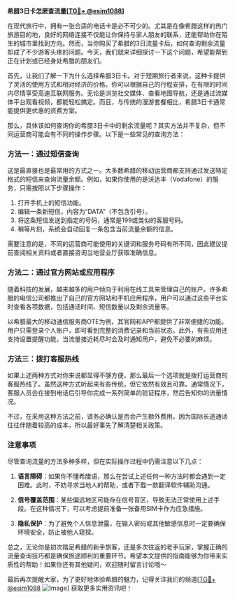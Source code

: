 **希腊3日卡怎麽查流量[[TG💪+ @esim1088](https://t.me/s/esim1088)]**

在现代旅行中，拥有一张合适的电话卡是必不可少的。尤其是在像希腊这样的热门旅游目的地，良好的网络连接不仅能让你保持与家人朋友的联系，还能帮助你在陌生的城市里找到方向。然而，当你购买了希腊的3日流量卡后，如何查询剩余流量却成了不少游客头疼的问题。今天，我们就来详细探讨一下这个问题，希望能帮到正在计划或已经身处希腊的朋友们。

首先，让我们了解一下为什么选择希腊3日卡。对于短期旅行者来说，这种卡提供了灵活的使用方式和相对经济的价格。你可以根据自己的行程安排，在有限的时间内尽情享受高速互联网服务。无论是浏览社交媒体、查看地图导航，还是通过流媒体平台观看视频，都能轻松搞定。而且，与传统的漫游套餐相比，希腊3日卡通常能提供更优惠的资费方案。

那么，具体该如何查询你的希腊3日卡中的剩余流量呢？其实方法并不复杂，但不同运营商可能会有不同的操作步骤。以下是一些常见的查询方法：

### 方法一：通过短信查询

这是最直接也是最常用的方式之一。大多数希腊的移动运营商都支持通过发送特定格式的短信来查询流量余额。例如，如果你使用的是沃达丰（Vodafone）的服务，只需按照以下步骤操作：

1. 打开手机上的短信功能。
2. 编辑一条新短信，内容为“DATA”（不包含引号）。
3. 将这条短信发送到指定的号码，通常是199或类似的客服号码。
4. 稍等片刻，系统会自动回复一条包含当前流量余额的信息。

需要注意的是，不同的运营商可能使用的关键词和服务号码有所不同，因此建议提前查阅相关资料或者直接咨询当地营业厅获取准确信息。

### 方法二：通过官方网站或应用程序

随着科技的发展，越来越多的用户倾向于利用在线工具来管理自己的账户。许多希腊的电信公司都推出了自己的官方网站和手机应用程序，用户可以通过这些平台实时查看各项数据，包括通话时间、短信数量以及剩余流量等。

以希腊最大的移动通信服务商OTE为例，其官网和APP都提供了非常便捷的功能。用户只需登录个人账户，即可看到完整的消费记录和当前状态。此外，有些应用还支持设置提醒功能，当流量接近耗尽时会及时通知用户，避免不必要的麻烦。

### 方法三：拨打客服热线

如果上述两种方式对你来说都显得不够方便，那么最后一个选项就是拨打运营商的客服热线了。虽然这种方式听起来有些传统，但它依然有效且可靠。通常情况下，客服人员会在接到电话后引导你完成一系列简单的验证程序，然后告知你的流量情况。

不过，在采用这种方法之前，请务必确认是否会产生额外费用。因为国际长途通话往往伴随着较高的成本，所以最好事先了解清楚相关政策。

### 注意事项

尽管查询流量的方法多种多样，但在实际操作过程中仍需注意以下几点：

1. **语言障碍**：如果你不懂希腊语，那么在尝试上述任何一种方法时都会遇到一定困难。此时，不妨寻求当地人的帮助，或者下载一款翻译软件辅助沟通。
   
2. **信号覆盖范围**：某些偏远地区可能存在信号盲区，导致无法正常使用上述手段。在这种情况下，可以考虑提前准备一张备用SIM卡作为应急措施。

3. **隐私保护**：为了避免个人信息泄露，在输入密码或其他敏感信息时一定要确保环境安全，防止被他人窥探。

总之，无论你是初次踏足希腊的新手旅客，还是多次往返的老手玩家，掌握正确的流量查询技巧都是确保旅途顺利的重要环节。希望本文提供的指南能够为你带来实质性的帮助！如果你还有其他疑问，欢迎随时留言讨论哦～

最后再次提醒大家，为了更好地体验希腊的魅力，记得关注我们的频道[[TG💪+ @esim1088](https://t.me/s/esim1088) ![Image](https://i.postimg.cc/4NQfJmqS/Snipaste-2025-05-13-00-14-12.png)] 获取更多实用资讯吧！